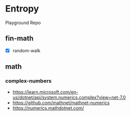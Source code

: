 # Entropy

Playground Repo

## fin-math

- [x] random-walk


## math

### complex-numbers

- https://learn.microsoft.com/en-us/dotnet/api/system.numerics.complex?view=net-7.0
- https://github.com/mathnet/mathnet-numerics
- https://numerics.mathdotnet.com/



